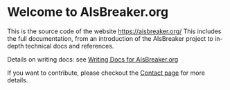 # Welcome to AIsBreaker.org

This is the source code of the website https://aisbreaker.org/
This includes the full documentation, from an introduction of the AIsBreaker project to in-depth technical docs and references.

Details on writing docs: see [Writing Docs for AIsBreaker.org](./site/docs/writing-docs/)

If you want to contribute, please checkout the [Contact page](https://aisbreaker.org/contact) for more details.
